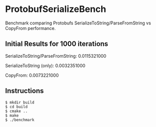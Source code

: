 # ProtobufSerializeBench

Benchmark comparing Protobufs SerializeToString/ParseFromString vs CopyFrom performance.

## Initial Results for 1000 iterations

SerializeToString/ParseFromString: 0.0115321000

SerializeToString (only):          0.0032351000

CopyFrom:                          0.0073221000


## Instructions 


    $ mkdir build
    $ cd build
    $ cmake ..
    $ make
    $ ./benchmark
